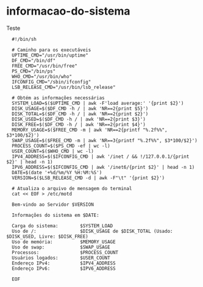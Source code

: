 # informacao-do-sistema
Teste



      #!/bin/sh

      # Caminho para os executáveis
      UPTIME_CMD="/usr/bin/uptime"
      DF_CMD="/bin/df"
      FREE_CMD="/usr/bin/free"
      PS_CMD="/bin/ps"
      WHO_CMD="/usr/bin/who"
      IFCONFIG_CMD="/sbin/ifconfig"
      LSB_RELEASE_CMD="/usr/bin/lsb_release"

      # Obtém as informações necessárias
      SYSTEM_LOAD=$($UPTIME_CMD | awk -F'load average:' '{print $2}')
      DISK_USAGE=$($DF_CMD -h / | awk 'NR==2{print $5}')
      DISK_TOTAL=$($DF_CMD -h / | awk 'NR==2{print $2}')
      DISK_USED=$($DF_CMD -h / | awk 'NR==2{print $3}')
      DISK_FREE=$($DF_CMD -h / | awk 'NR==2{print $4}')
      MEMORY_USAGE=$($FREE_CMD -m | awk 'NR==2{printf "%.2f%%", $3*100/$2}')
      SWAP_USAGE=$($FREE_CMD -m | awk 'NR==3{printf "%.2f%%", $3*100/$2}')
      PROCESS_COUNT=$($PS_CMD -ef | wc -l)
      USER_COUNT=$($WHO_CMD | wc -l)
      IPV4_ADDRESS=$($IFCONFIG_CMD | awk '/inet / && !/127.0.0.1/{print $2}' | head -n 1)
      IPV6_ADDRESS=$($IFCONFIG_CMD | awk '/inet6/{print $2}' | head -n 1)
      DATE=$(date '+%d/%m/%Y %H:%M:%S')
      VERSION=$($LSB_RELEASE_CMD -d | awk -F"\t" '{print $2}')

      # Atualiza o arquivo de mensagem do terminal
      cat << EOF > /etc/motd

      Bem-vindo ao Servidor $VERSION

      Informações do sistema em $DATE:

      Carga do sistema:        $SYSTEM_LOAD
      Uso de /:                $DISK_USAGE de $DISK_TOTAL (Usado: $DISK_USED, Livre: $DISK_FREE)
      Uso de memória:          $MEMORY_USAGE
      Uso de swap:             $SWAP_USAGE
      Processos:               $PROCESS_COUNT
      Usuários logados:        $USER_COUNT
      Endereço IPv4:           $IPV4_ADDRESS
      Endereço IPv6:           $IPV6_ADDRESS

      EOF
